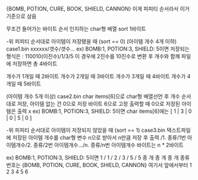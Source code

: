 {BOMB, POTION, CURE, BOOK, SHIELD, CANNON}
이게 피피티 순서라서 이거 기준으로 삼음

무조건 들어가는 바이트
순서 인지하는 char형 배열 sort 1바이트

-위 피피티 순서대로 아이템이 저장됐을 때 (sort == 0)
(아이템 개수 4개 이하) 
case1.bin
xxxxxx/갯수/갯수...
ex) BOMB:1, POTION:3, SHIELD: 5이면 
저장되는 형식은 : 110010(이진수)/1/3/5
이 경우에 2진수를 10진수로 변환 후 개수와 함께 파일에 저장하면 총 4바이트

개수가 1개일 때 2바이트
개수가 2개일 때 3바이트
개수가 3개일 때 4바이트
개수가 4개일 때 5바이트

(아이템 개수 5개 이상) 
case2.bin
char items[6]으로 char형 배열선언 후 개수 순서대로 저장, 아이템 없는 건 0으로 저장
바이트 6으로 고정
출력할 때 0으로 저장된 아이템은 출력 x
ex) BOMB:1, POTION:3, SHIELD: 5이면 
char items[6]에는 [ 1 | 3 | 0 | 0 | 5 | 0 ]

-위 피피티 순서대로 아이템이 저장되지 않았을 때 (sort == 1)
case3.bin
텍스트파일에 저장된 아이템 개수를 char형 변수 n으로 받아서 n만큼 저장 후 출력
/1. 종류/1번 아이템개수/2. 종류/2번 아이템개수.../n. 종류/n번 아이템개수
바이트는 n * 2바이트

ex) BOMB:1, POTION:3, SHIELD: 5이면 
1 / 1 / 2 / 3 / 5 / 5
종  개  종  개  종  개 
종류 번호는 {BOMB, POTION, CURE, BOOK, SHIELD, CANNON} 여기서 앞에서부터 1 2 3 4 5 6
